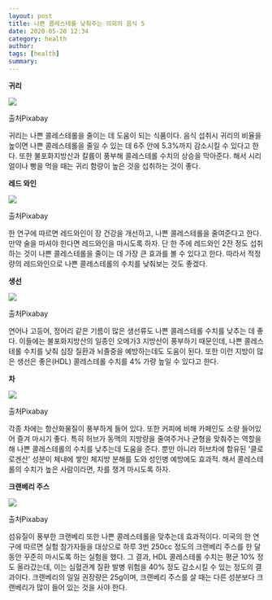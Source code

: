 ```yaml
---
layout: post
title: 나쁜 콜레스테롤 낮춰주는 의외의 음식 5
date: 2020-05-20 12:34
category: health
author: 
tags: [health]
summary: 
---
```



**귀리**

![](https://img1.daumcdn.net/thumb/R720x0/?fname=https%3A%2F%2Ft1.daumcdn.net%2Fliveboard%2Finterstella-story%2F6b5ab209359f4cfda65a90a810aa3455.JPG)

출처Pixabay

귀리는 나쁜 콜레스테롤을 줄이는 데 도움이 되는 식품이다. 음식 섭취시 귀리의 비율을 높이면 나쁜 콜레스테롤을 줄일 수 있는 데 6주 안에 5.3%까지 감소시킬 수 있다고 한다. 또한 불포화지방산과 칼륨이 풍부해 콜레스테롤 수치의 상승을 막아준다. 해서 시리얼이나 빵을 먹을 때는 귀리 함량이 높은 것을 섭취하는 것이 좋다.

**레드 와인**

![](https://img1.daumcdn.net/thumb/R720x0/?fname=https%3A%2F%2Ft1.daumcdn.net%2Fliveboard%2Finterstella-story%2F6197064701e249c297fed767047442b8.JPG)

출처Pixabay

한 연구에 따르면 레드와인이 장 건강을 개선하고, 나쁜 콜레스테롤을 줄여준다고 한다. 만약 술을 마셔야 한다면 레드와인을 마시도록 하자. 단 한 주에 레드와인 2잔 정도 섭취하는 것이 나쁜 콜레스테롤을 줄이는 데 가장 큰 효과를 볼 수 있다고 한다. 따라서 적정량의 레드와인으로 나쁜 콜레스테롤의 수치를 낮춰보는 것도 좋겠다.

**생선**

![](https://img1.daumcdn.net/thumb/R720x0/?fname=https%3A%2F%2Ft1.daumcdn.net%2Fliveboard%2Finterstella-story%2Faa42250efead4094bb0b316bf409c51b.JPG)

출처Pixabay

연어나 고등어, 정어리 같은 기름이 많은 생선류도 나쁜 콜레스테롤 수치를 낮추는 데 좋다. 이들에는 불포화지방산의 일종인 오메가3 지방산이 풍부하기 때문인데, 나쁜 콜레스테롤 수치를 낮춰 심장 질환과 뇌졸중을 예방하는데도 도움이 된다. 또한 이런 지방이 많은 생선은 좋은(HDL) 콜레스테롤 수치를 4% 가량 높일 수 있다고 한다.

**차**

![](https://img1.daumcdn.net/thumb/R720x0/?fname=https%3A%2F%2Ft1.daumcdn.net%2Fliveboard%2Finterstella-story%2F0b71c9909d1c43d89f7fb64826b03f9f.JPG)

출처Pixabay

각종 차에는 항산화물질이 풍부하게 들어 있다. 또한 커피에 비해 카페인도 소량 들어있어 즐겨 마시기 좋다. 특히 허브가 동맥의 지방량을 줄여주거나 균형을 맞춰주는 역할을 해 나쁜 콜레스테롤의 수치를 낮추는데 도움을 준다. 뿐만 아니라 허브차에 함유된 '클로로겐산' 성분이 체내에 쌓인 체지방 분해를 도와 성인병 예방에도 효과적. 해서 콜레스테롤의 수치가 높은 사람이라면, 차를 챙겨 마시도록 하자.

**크랜베리 주스**

![](https://img1.daumcdn.net/thumb/R720x0/?fname=https%3A%2F%2Ft1.daumcdn.net%2Fliveboard%2Finterstella-story%2F7472a3a0e0db47c6bbc3fda21bcb3de5.JPG)

출처Pixabay

섬유질이 풍부한 크랜베리 또한 나쁜 콜레스테롤을 맞추는데 효과적이다. 미국의 한 연구에 따르면 실험 참가자들을 대상으로 하루 3번 250cc 정도의 크랜베리 주스를 한 달 동안 꾸준히 마시도록 하는 실험을 했다. 그 결과, HDL 콜레스테롤 수치는 평균 10% 정도 올라갔는데, 이는 심혈관계 질환 발병 위험을 40% 정도 감소시킬 수 있는 정도의 결과이다. 크랜베리의 일일 권장량은 25g이며, 크랜베리 주스를 살 때는 다른 성분보다 크랜베리가 많이 들어 있는 것을 사야 한다.